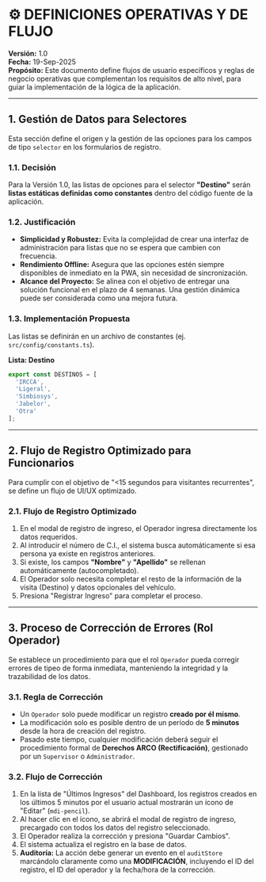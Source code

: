 # ⚙️ DEFINICIONES OPERATIVAS Y DE FLUJO

**Versión:** 1.0  
**Fecha:** 19-Sep-2025  
**Propósito:** Este documento define flujos de usuario específicos y reglas de negocio operativas que complementan los requisitos de alto nivel, para guiar la implementación de la lógica de la aplicación.

---

## 1. Gestión de Datos para Selectores

Esta sección define el origen y la gestión de las opciones para los campos de tipo `selector` en los formularios de registro.

### 1.1. Decisión

Para la Versión 1.0, las listas de opciones para el selector **"Destino"** serán **listas estáticas definidas como constantes** dentro del código fuente de la aplicación.

### 1.2. Justificación

*   **Simplicidad y Robustez:** Evita la complejidad de crear una interfaz de administración para listas que no se espera que cambien con frecuencia.
*   **Rendimiento Offline:** Asegura que las opciones estén siempre disponibles de inmediato en la PWA, sin necesidad de sincronización.
*   **Alcance del Proyecto:** Se alinea con el objetivo de entregar una solución funcional en el plazo de 4 semanas. Una gestión dinámica puede ser considerada como una mejora futura.

### 1.3. Implementación Propuesta

Las listas se definirán en un archivo de constantes (ej. `src/config/constants.ts`).

**Lista: Destino**
```typescript
export const DESTINOS = [
  'IRCCA',
  'Ligeral',
  'Simbiosys',
  'Jabelor',
  'Otra'
];
```

---

## 2. Flujo de Registro Optimizado para Funcionarios

Para cumplir con el objetivo de "<15 segundos para visitantes recurrentes", se define un flujo de UI/UX optimizado.

### 2.1. Flujo de Registro Optimizado

1.  En el modal de registro de ingreso, el Operador ingresa directamente los datos requeridos.
2.  Al introducir el número de C.I., el sistema busca automáticamente si esa persona ya existe en registros anteriores.
3.  Si existe, los campos **"Nombre"** y **"Apellido"** se rellenan automáticamente (autocompletado).
4.  El Operador solo necesita completar el resto de la información de la visita (Destino) y datos opcionales del vehículo.
5.  Presiona "Registrar Ingreso" para completar el proceso.

---

## 3. Proceso de Corrección de Errores (Rol Operador)

Se establece un procedimiento para que el rol `Operador` pueda corregir errores de tipeo de forma inmediata, manteniendo la integridad y la trazabilidad de los datos.

### 3.1. Regla de Corrección

*   Un `Operador` solo puede modificar un registro **creado por él mismo**.
*   La modificación solo es posible dentro de un período de **5 minutos** desde la hora de creación del registro.
*   Pasado este tiempo, cualquier modificación deberá seguir el procedimiento formal de **Derechos ARCO (Rectificación)**, gestionado por un `Supervisor` o `Administrador`.

### 3.2. Flujo de Corrección

1.  En la lista de "Últimos Ingresos" del Dashboard, los registros creados en los últimos 5 minutos por el usuario actual mostrarán un ícono de "Editar" (`mdi-pencil`).
2.  Al hacer clic en el ícono, se abrirá el modal de registro de ingreso, precargado con todos los datos del registro seleccionado.
3.  El Operador realiza la corrección y presiona "Guardar Cambios".
4.  El sistema actualiza el registro en la base de datos.
5.  **Auditoría:** La acción debe generar un evento en el `auditStore` marcándolo claramente como una **MODIFICACIÓN**, incluyendo el ID del registro, el ID del operador y la fecha/hora de la corrección.
